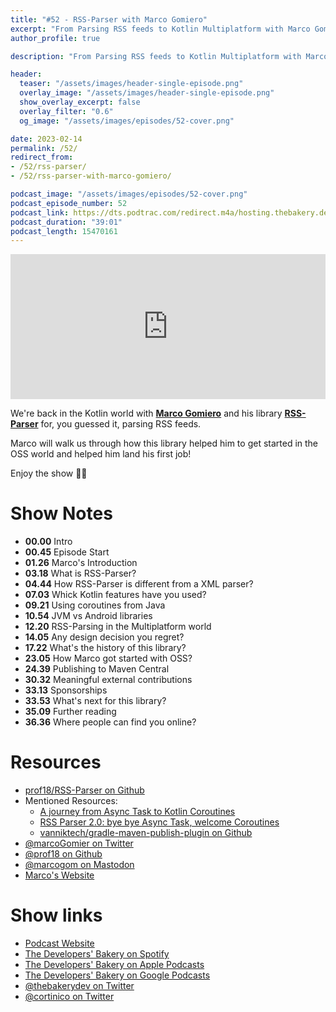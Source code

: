 ```yaml
---
title: "#52 - RSS-Parser with Marco Gomiero"
excerpt: "From Parsing RSS feeds to Kotlin Multiplatform with Marco Gomiero"
author_profile: true

description: "From Parsing RSS feeds to Kotlin Multiplatform with Marco Gomiero"

header:
  teaser: "/assets/images/header-single-episode.png"
  overlay_image: "/assets/images/header-single-episode.png"
  show_overlay_excerpt: false
  overlay_filter: "0.6"
  og_image: "/assets/images/episodes/52-cover.png"

date: 2023-02-14
permalink: /52/
redirect_from:
- /52/rss-parser/
- /52/rss-parser-with-marco-gomiero/

podcast_image: "/assets/images/episodes/52-cover.png"
podcast_episode_number: 52
podcast_link: https://dts.podtrac.com/redirect.m4a/hosting.thebakery.dev/52-thedevelopersbakery-rss-parser.m4a
podcast_duration: "39:01"
podcast_length: 15470161
---
```


<iframe src="https://open.spotify.com/embed-podcast/show/4jV6Yoz7D38sZJlYMzJm3k" width="100%" height="232" frameborder="0" allowtransparency="true" allow="encrypted-media"></iframe>

We're back in the Kotlin world with [**Marco Gomiero**](https://twitter.com/marcoGomier) and his library [**RSS-Parser**](https://github.com/prof18/RSS-Parser) for, you guessed it, parsing RSS feeds.

Marco will walk us through how this library helped him to get started in the OSS world and helped him land his first job!

Enjoy the show 👨‍🍳

# Show Notes

- **00.00** Intro
- **00.45** Episode Start
- **01.26** Marco's Introduction
- **03.18** What is RSS-Parser?
- **04.44** How RSS-Parser is different from a XML parser?
- **07.03** Whick Kotlin features have you used?
- **09.21** Using coroutines from Java
- **10.54** JVM vs Android libraries
- **12.20** RSS-Parsing in the Multiplatform world
- **14.05** Any design decision you regret?
- **17.22** What's the history of this library?
- **23.05** How Marco got started with OSS?
- **24.39** Publishing to Maven Central
- **30.32** Meaningful external contributions
- **33.13** Sponsorships
- **33.53** What's next for this library?
- **35.09** Further reading
- **36.36** Where people can find you online?

# Resources

* <i class="fab fa-github"></i> [prof18/RSS-Parser on Github](https://github.com/prof18/RSS-Parser)
* Mentioned Resources:
    * <i class="fas fa-link"></i> [A journey from Async Task to Kotlin Coroutines](https://www.marcogomiero.com/posts/2019/asynctask-to-coroutines/)
    * <i class="fas fa-link"></i> [RSS Parser 2.0: bye bye Async Task, welcome Coroutines](https://www.marcogomiero.com/posts/2018/bye-async-task/)
    * <i class="fab fa-github"></i> [vanniktech/gradle-maven-publish-plugin on Github](https://github.com/vanniktech/gradle-maven-publish-plugin)
* <i class="fab fa-twitter"></i> [@marcoGomier on Twitter](https://twitter.com/marcoGomier)
* <i class="fab fa-github"></i> [@prof18 on Github](https://github.com/prof18)
* <i class="fab fa-mastodon"></i> [@marcogom on Mastodon](https://androiddev.social/@marcogom)
* <i class="fas fa-link"></i> [Marco's Website](https://www.marcogomiero.com)

# Show links

* <i class="fas fa-link"></i> [Podcast Website](https://thebakery.dev)
* <i class="fab fa-spotify"></i> [The Developers' Bakery on Spotify](https://open.spotify.com/show/4jV6Yoz7D38sZJlYMzJm3k?si=AL3ske_0R_CKlEScMhYhug)
* <i class="fas fa-podcast"></i> [The Developers' Bakery on Apple Podcasts](https://podcasts.apple.com/us/podcast/the-developers-bakery/id1542849034)
* <i class="fab fa-google-play"></i> [The Developers' Bakery on Google Podcasts](https://podcasts.google.com/feed/aHR0cHM6Ly90aGViYWtlcnkuZGV2L3BvZGNhc3QueG1s)
* <i class="fab fa-twitter"></i> [@thebakerydev on Twitter](https://twitter.com/thebakerydev)
* <i class="fab fa-twitter"></i> [@cortinico on Twitter](https://twitter.com/cortinico)